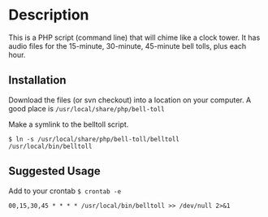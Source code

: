 # Description #
This is a PHP script (command line) that will chime like a clock tower. It has audio files for the 15-minute, 30-minute, 45-minute bell tolls, plus each hour.

## Installation ##

Download the files (or svn checkout) into a location on your computer. A good place is `/usr/local/share/php/bell-toll`

Make a symlink to the belltoll script.
```
$ ln -s /usr/local/share/php/bell-toll/belltoll /usr/local/bin/belltoll
```

## Suggested Usage ##
Add to your crontab `$ crontab -e`
```
00,15,30,45 * * * * /usr/local/bin/belltoll >> /dev/null 2>&1
```